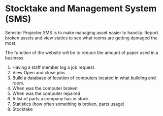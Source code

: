 # Stocktake and Management System (SMS)
Semster Projecter 
SMS is to make managing asset easier to handily. Report broken assets and view statics to see what rooms are getting damaged the most.



The function of the website will be to reduce the amount of paper used in a business. 
1.	Having a staff member log a job request.
2.	View Open and close jobs
3.	Build a database of location of computers located in what building and room.
4.	When was the computer broken
5.	When was the computer repaired
6.	A list of parts a company has in stock 
7.	Statistics (how often something is broken, parts usage)
8.	Stocktake